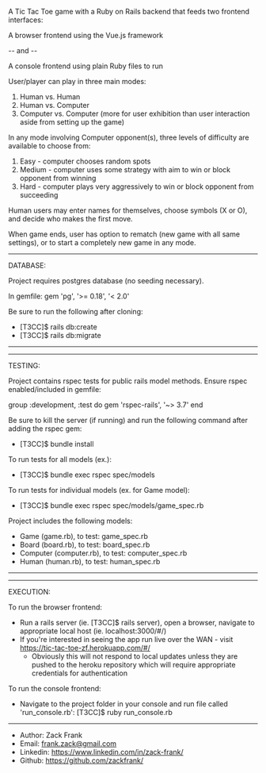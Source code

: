 A Tic Tac Toe game with a Ruby on Rails backend that feeds two frontend interfaces:

A browser frontend using the Vue.js framework

-- and --

A console frontend using plain Ruby files to run

User/player can play in three main modes:
1. Human vs. Human
2. Human vs. Computer
3. Computer vs. Computer (more for user exhibition than user interaction aside from setting up the game)

In any mode involving Computer opponent(s), three levels of difficulty are available to choose from:
1. Easy - computer chooses random spots
2. Medium - computer uses some strategy with aim to win or block opponent from winning
3. Hard - computer plays very aggressively to win or block opponent from succeeding

Human users may enter names for themselves, choose symbols (X or O), and decide who makes the first move.

When game ends, user has option to rematch (new game with all same settings), or to start a completely
new game in any mode.

----------------------------------------------------------------------------------------------------------------
DATABASE:

Project requires postgres database (no seeding necessary).

In gemfile: 
gem 'pg', '>= 0.18', '< 2.0'

Be sure to run the following after cloning:
- [T3CC]$ rails db:create
- [T3CC]$ rails db:migrate

----------------------------------------------------------------------------------------------------------------

----------------------------------------------------------------------------------------------------------------
TESTING:

Project contains rspec tests for public rails model methods. Ensure rspec enabled/included in gemfile:

group :development, :test do
  gem 'rspec-rails', '~> 3.7'
end

Be sure to kill the server (if running) and run the following command after adding the rspec gem:
- [T3CC]$ bundle install

To run tests for all models (ex.):
- [T3CC]$ bundle exec rspec spec/models

To run tests for individual models (ex. for Game model):
- [T3CC]$ bundle exec rspec spec/models/game_spec.rb

Project includes the following models:
- Game (game.rb), to test: game_spec.rb
- Board (board.rb), to test: board_spec.rb
- Computer (computer.rb), to test: computer_spec.rb
- Human (human.rb), to test: human_spec.rb
----------------------------------------------------------------------------------------------------------------

----------------------------------------------------------------------------------------------------------------
EXECUTION:

To run the browser frontend:
- Run a rails server (ie. [T3CC]$ rails server), open a browser, navigate to appropriate local host (ie. localhost:3000/#/)
- If you're interested in seeing the app run live over the WAN - visit https://tic-tac-toe-zf.herokuapp.com/#/
   - Obviously this will not respond to local updates unless they are pushed to the heroku 
   repository which will require appropriate credentials for authentication

To run the console frontend: 
- Navigate to the project folder in your console and run file called 'run_console.rb':
 [T3CC]$ ruby run_console.rb
----------------------------------------------------------------------------------------------------------------


- Author: Zack Frank
- Email: frank.zack@gmail.com
- Linkedin: https://www.linkedin.com/in/zack-frank/
- Github: https://github.com/zackfrank/